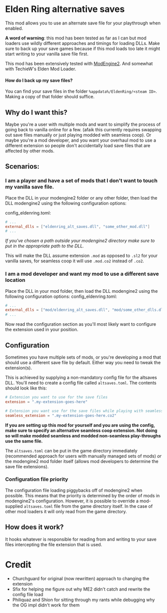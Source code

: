 # Elden Ring alternative saves

This mod allows you to use an alternate save file for your playthrough when enabled.

**A word of warning**: this mod has been tested as far as I can but mod loaders use wildly different approaches and timings
for loading DLLs. Make sure to back up your save games because if this mod loads too late it might start writing to your
vanilla save file first.

This mod has been extensively tested with [ModEngine2](https://github.com/soulsmods/ModEngine2). And somewhat with
TechieW's Elden Mod Loader.

#### How do I back up my save files?
You can find your save files in the folder `%appdata%/EldenRing/<steam ID>`. Making a copy of that folder should suffice.

## Why do I want this?
Maybe you're a user with multiple mods and want to simplify the process of going back to vanilla online for a few.
(afaik this currently requires swapping out save files manually or just playing modded with seamless coop).
Or maybe you're a mod developer, and you want your overhaul mod to use a different extension so people don't accidentally
load save files that are affected by other mods.

## Scenarios:

### I am a player and have a set of mods that I don't want to touch my vanilla save file.
Place the DLL in your modengine2 folder or any other folder, then load the DLL modengine2 using the following
configuration options:

config_eldenring.toml:
```toml
# ...
external_dlls = ["eldenring_alt_saves.dll", "some_other_mod.dll"]
# ...
```
*If you've chosen a path outside your modengine2 directory make sure to put in the appropriate path to the DLL.*

This will make the DLL assume extension `.mod` as opposed to `.sl2` for your vanilla saves, for seamless coop it will
use `.mod.co2` instead of `.co2`.

### I am a mod developer and want my mod to use a different save location
Place the DLL in your mod folder, then load the DLL modengine2 using the following configuration options:
config_eldenring.toml:
```toml
# ...
external_dlls = ["mod/eldenring_alt_saves.dll", "mod/some_other_dlls.dll"]
# ...
```
Now read the configuration section as you'll most likely want to configure the extension used in your position.

## Configuration
Sometimes you have multiple sets of mods, or you're developing a mod that should use a different save file by default.
Either way you need to tweak the extension(s).

This is achieved by supplying a non-mandatory config file for the altsaves DLL. You'll need to create a config file
called `altsaves.toml`. The contents should look like this:
```toml
# Extension you want to use for the save files
extension = ".my-extension-goes-here"

# Extension you want use for the save files while playing with seamless coop enabled.
seamless_extension = ".my-extension-goes-here.co2"
```

**If you are setting up this mod for yourself and you are using the config, make sure to specify an alternative seamless
coop extension. Not doing so will make modded seamless and modded non-seamless play-throughs use the same file.**

The `altsaves.toml` can be put in the game directory immediately (recommended approach for users with manually managed 
sets of mods) *or* the modengine2 mod folder itself (allows mod developers to determine the save file extensions).

### Configuration file priority
The configuration file loading piggybacks off of modengine2 when possible. This means that the priority is determined
by the order of mods in modengine2's configuration. However, it is possible to override a mod-supplied `altsaves.toml`
file from the game directory itself. In the case of other mod loaders it will only read from the game directory.

## How does it work?
It hooks whatever is responsible for reading from and writing to your save files intercepting the file extension that
is used.

# Credit
- Churchguard for original (now rewritten) approach to changing the extension
- Sfix for helping me figure out why ME2 didn't catch and rewrite the config file load
- Philiquaz and Shion for sitting through my rants while debugging why the OG impl didn't work for them